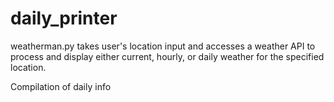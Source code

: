 # daily_printer

weatherman.py takes user's location input and accesses a weather API to process and display either current, hourly, or daily weather for the specified location.

Compilation of daily info

